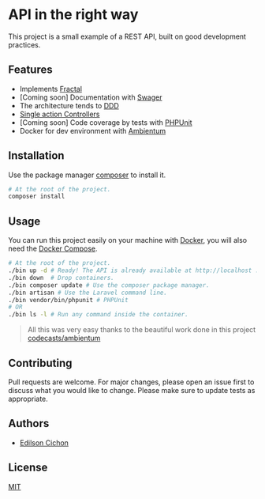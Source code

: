 # API in the right way

This project is a small example of a REST API, built on good development practices.

## Features

* Implements [Fractal](https://fractal.thephpleague.com/)
* [Coming soon] Documentation with [Swager](https://swagger.io/docs/)
* The architecture tends to [DDD](https://en.wikipedia.org/wiki/Domain-driven_design)
* [Single action Controllers](https://laravel.com/docs/5.7/controllers#single-action-controllers)
* [Coming soon] Code coverage by tests with [PHPUnit](https://phpunit.de/)
* Docker for dev environment with [Ambientum](https://github.com/codecasts/ambientum)


## Installation

Use the package manager [composer](https://getcomposer.org) to install it.

```bash
# At the root of the project.
composer install
```

## Usage

You can run this project easily on your machine with [Docker](https://docs.docker.com/), you will also need the [Docker Compose](https://docs.docker.com/compose/).

```bash
# At the root of the project.
./bin up -d # Ready! The API is already available at http://localhost :)
./bin down  # Drop containers.
./bin composer update # Use the composer package manager.
./bin artisan # Use the Laravel command line.
./bin vendor/bin/phpunit # PHPUnit
# OR
./bin ls -l # Run any command inside the container.
```

> All this was very easy thanks to the beautiful work done in this project [codecasts/ambientum](https://github.com/codecasts/ambientum)


## Contributing
Pull requests are welcome. For major changes, please open an issue first to discuss what you would like to change.
Please make sure to update tests as appropriate.

## Authors
* [Edilson Cichon](https://github.com/cichondev)

## License
[MIT](https://choosealicense.com/licenses/mit/)

